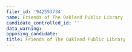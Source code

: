 ```yaml
---
filer_id: '942553734'
name: Friends of The Oakland Public Library
candidate_controlled_id: ''
data_warning: 
opposing_candidate: 
title: Friends of The Oakland Public Library
---
```

